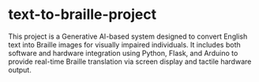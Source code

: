 # text-to-braille-project
This project is a Generative AI-based system designed to convert English text into Braille images for visually impaired individuals. It includes both software and hardware integration using Python, Flask, and Arduino to provide real-time Braille translation via screen display and tactile hardware output.
